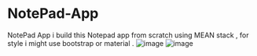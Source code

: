 # NotePad-App
NotePad App i build this Notepad app from scratch using MEAN stack , for style i might use bootstrap or material .
![image](https://user-images.githubusercontent.com/93726807/170430115-2f85b4c0-925e-41fc-9fbb-afbd1783cff8.png)
![image](https://user-images.githubusercontent.com/93726807/170430178-6ee2ac0a-265e-4388-be3c-00739c2e39b6.png)



